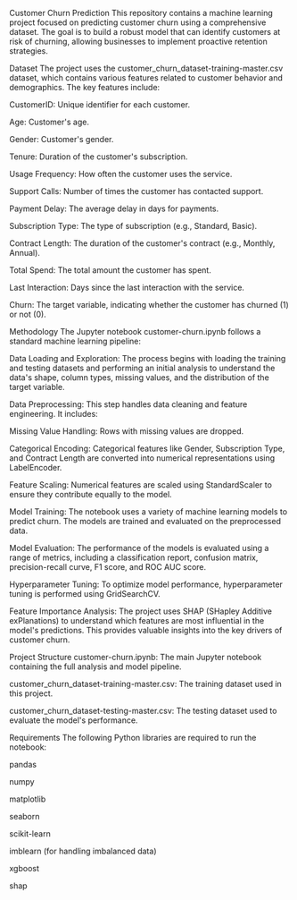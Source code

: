 Customer Churn Prediction
This repository contains a machine learning project focused on predicting customer churn using a comprehensive dataset. The goal is to build a robust model that can identify customers at risk of churning, allowing businesses to implement proactive retention strategies.

Dataset
The project uses the customer_churn_dataset-training-master.csv dataset, which contains various features related to customer behavior and demographics. The key features include:

CustomerID: Unique identifier for each customer.

Age: Customer's age.

Gender: Customer's gender.

Tenure: Duration of the customer's subscription.

Usage Frequency: How often the customer uses the service.

Support Calls: Number of times the customer has contacted support.

Payment Delay: The average delay in days for payments.

Subscription Type: The type of subscription (e.g., Standard, Basic).

Contract Length: The duration of the customer's contract (e.g., Monthly, Annual).

Total Spend: The total amount the customer has spent.

Last Interaction: Days since the last interaction with the service.

Churn: The target variable, indicating whether the customer has churned (1) or not (0).

Methodology
The Jupyter notebook customer-churn.ipynb follows a standard machine learning pipeline:

Data Loading and Exploration: The process begins with loading the training and testing datasets and performing an initial analysis to understand the data's shape, column types, missing values, and the distribution of the target variable.

Data Preprocessing: This step handles data cleaning and feature engineering. It includes:

Missing Value Handling: Rows with missing values are dropped.

Categorical Encoding: Categorical features like Gender, Subscription Type, and Contract Length are converted into numerical representations using LabelEncoder.

Feature Scaling: Numerical features are scaled using StandardScaler to ensure they contribute equally to the model.

Model Training: The notebook uses a variety of machine learning models to predict churn. The models are trained and evaluated on the preprocessed data.

Model Evaluation: The performance of the models is evaluated using a range of metrics, including a classification report, confusion matrix, precision-recall curve, F1 score, and ROC AUC score.

Hyperparameter Tuning: To optimize model performance, hyperparameter tuning is performed using GridSearchCV.

Feature Importance Analysis: The project uses SHAP (SHapley Additive exPlanations) to understand which features are most influential in the model's predictions. This provides valuable insights into the key drivers of customer churn.

Project Structure
customer-churn.ipynb: The main Jupyter notebook containing the full analysis and model pipeline.

customer_churn_dataset-training-master.csv: The training dataset used in this project.

customer_churn_dataset-testing-master.csv: The testing dataset used to evaluate the model's performance.

Requirements
The following Python libraries are required to run the notebook:

pandas

numpy

matplotlib

seaborn

scikit-learn

imblearn (for handling imbalanced data)

xgboost

shap
